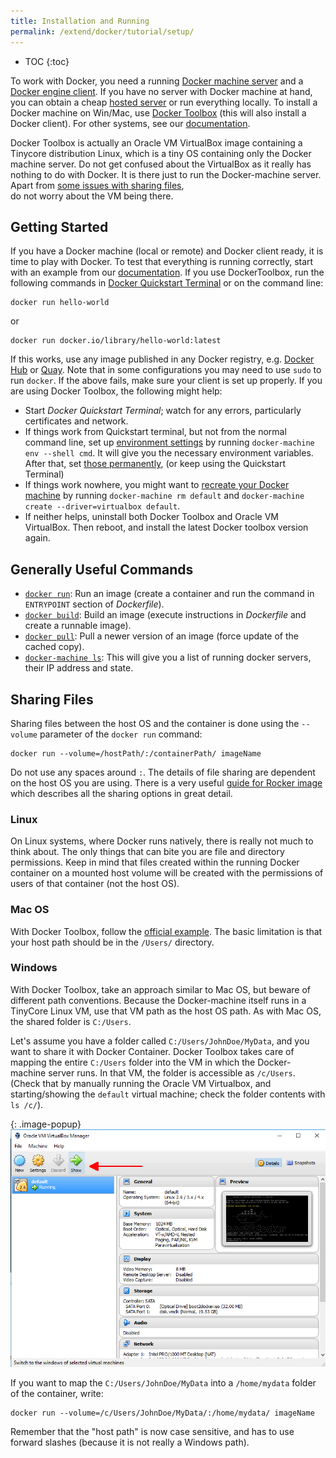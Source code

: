 ```yaml
---
title: Installation and Running
permalink: /extend/docker/tutorial/setup/
---
```


* TOC
{:toc}

To work with Docker, you need a running [Docker machine server](https://docs.docker.com/machine/)
and a [Docker engine client](https://docs.docker.com/engine/quickstart/). 
If you have no server with Docker machine at hand, you can obtain a 
cheap [hosted server](https://www.digitalocean.com/features/one-click-apps/docker/) or 
run everything locally. To install a Docker machine on Win/Mac, 
use [Docker Toolbox](https://www.docker.com/products/docker-toolbox) (this will also install a Docker client). For 
other systems, see our [documentation](https://docs.docker.com/machine/install-machine/). 

Docker Toolbox is actually an Oracle VM VirtualBox image containing a Tinycore distribution Linux, 
which is a tiny OS containing only the Docker machine server. Do not get confused about 
the VirtualBox as it really has nothing to do with Docker. It is there just to run the 
Docker-machine server. Apart from [some issues with sharing files](#sharing-files),  
do not worry about the VM being there.

## Getting Started
If you have a Docker machine (local or remote) and Docker client ready, it is time to play with Docker. 
To test that everything is running correctly, start with an example 
from our [documentation](https://docs.docker.com/engine/userguide/containers/dockerizing/).
If you use DockerToolbox, run the following commands in 
[Docker Quickstart Terminal](https://docs.docker.com/engine/installation/windows/#using-the-docker-quickstart-terminal)
or on the command line:

    docker run hello-world

or

    docker run docker.io/library/hello-world:latest

If this works, use any image published in any Docker 
registry, e.g. [Docker Hub](https://hub.docker.com/) or [Quay](https://quay.io/).
Note that in some configurations you may need to use `sudo` to run `docker`. 
If the above fails, make sure your client is set up properly. If you are using Docker Toolbox, the following might help:

- Start *Docker Quickstart Terminal*; watch for any errors, particularly certificates and network.
- If things work from Quickstart terminal, but not from the normal command line, set up 
[environment settings](https://docs.docker.com/engine/installation/windows/#using-docker-from-windows-command-prompt-cmd-exe) 
by running `docker-machine env --shell cmd`. It will give you the necessary environment variables. After that, set
[those permanently](http://www.computerhope.com/issues/ch000549.htm), (or keep using the Quickstart Terminal)
- If things work nowhere, you might want to 
[recreate your Docker machine](https://docs.docker.com/machine/get-started/) by running
`docker-machine rm default` and `docker-machine create --driver=virtualbox default`.
- If neither helps, uninstall both Docker Toolbox and Oracle VM VirtualBox. Then reboot, and install 
the latest Docker toolbox version again.


## Generally Useful Commands

- [`docker run`](https://docs.docker.com/engine/reference/run/): Run an 
image (create a container and run the command in `ENTRYPOINT` section of *Dockerfile*).
- [`docker build`](https://docs.docker.com/engine/reference/commandline/build/): Build 
an image (execute instructions in *Dockerfile* and create a runnable image).
- [`docker pull`](https://docs.docker.com/engine/reference/commandline/pull/): Pull
a newer version of an image (force update of the cached copy).
- [`docker-machine ls`](https://docs.docker.com/machine/reference/ls/): This will give 
you a list of running docker servers, their IP address and state.

## Sharing Files
Sharing files between the host OS and the container is done using the `--volume` parameter of the `docker run` command:

    docker run --volume=/hostPath/:/containerPath/ imageName

Do not use any spaces around `:`. The details of file sharing are dependent on the host OS you are using. 
There is a very 
useful [guide for Rocker image](https://github.com/rocker-org/rocker/wiki/Sharing-files-with-host-machine) which
describes all the sharing options in great detail. 

### Linux
On Linux systems, where Docker runs natively, there is really not much to think about. The only things that can bite 
you are file and directory permissions. Keep in mind that files created within the running Docker container on
a mounted host volume will be created with the permissions of users of that container (not the host OS).

### Mac OS
With Docker Toolbox, follow the 
[official example](https://docs.docker.com/engine/installation/mac/#mount-a-volume-on-the-container). 
The basic limitation is that your host path should be in the `/Users/` directory.

### Windows
With Docker Toolbox, take an approach similar to Mac OS, but beware of different path conventions. Because the
Docker-machine itself runs in a TinyCore Linux VM, use that VM path as the host OS path. As
with Mac OS, the shared folder is `C:/Users`.

Let's assume you have a folder called `C:/Users/JohnDoe/MyData`, and you want to share it with Docker Container. 
Docker Toolbox takes care of mapping the entire `C:/Users` folder into the VM in which the Docker-machine server
runs. In that VM, the folder is accessible as `/c/Users`. (Check that by manually running the Oracle 
VM Virtualbox, and starting/showing the `default` virtual machine; check the folder contents with `ls /c/`).

{: .image-popup}
![Oracle VM Virtualbox screenshot](/extend/docker/tutorial/virtualbox.png)

If you want to map the `C:/Users/JohnDoe/MyData` into a `/home/mydata` folder of the container, write:

    docker run --volume=/c/Users/JohnDoe/MyData/:/home/mydata/ imageName 

Remember that the "host path" is now case sensitive, and has to use forward slashes (because it is not really a Windows path).
